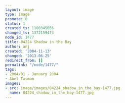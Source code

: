 ```yaml
---
layout: image
type: image
promote: 0
status: 1
created_ts: 1100345056
changed_ts: 1372159474
node_id: 1477
title: 04224 Shadow in the Bay
author: anj
created: '2004-11-13'
changed: '2013-06-25'
redirect_from: []
permalink: "/node/1477/"
tags:
- 2004/01 - January 2004
- Abel Tasman
images:
- src: image/images/04224_shadow_in_the_bay-1477.jpg
  name: 04224_shadow_in_the_bay-1477.jpg
---
```


